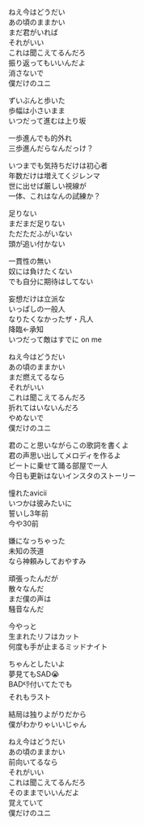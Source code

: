 ねえ今はどうだい  
あの頃のままかい  
まだ君がいれば  
それがいい  
これは聞こえてるんだろ  
振り返ってもいいんだよ  
消さないで  
僕だけのユニ

ずいぶんと歩いた  
歩幅は小さいまま  
いつだって進むは上り坂

一歩進んでも的外れ  
三歩進んだらなんだっけ？

いつまでも気持ちだけは初心者  
年数だけは増えてくジレンマ  
世に出せば厳しい視線が  
一体、これはなんの試練か？

足りない  
まだまだ足りない  
ただただふがいない  
頭が追い付かない

一貫性の無い  
奴には負けたくない  
でも自分に期待はしてない

妄想だけは立派な  
いっぱしの一般人  
なりたくなかったザ・凡人  
降臨←承知  
いつだって敵はすでに on me

ねえ今はどうだい  
あの頃のままかい  
まだ燃えてるなら  
それがいい  
これは聞こえてるんだろ  
折れてはいないんだろ  
やめないで  
僕だけのユニ

君のこと思いながらこの歌詞を書くよ  
君の声思い出してメロディを作るよ  
ビートに乗せて踊る部屋で一人  
今日も更新はないインスタのストーリー

憧れたavicii  
いつかは彼みたいに  
誓いし3年前  
今や30前

嫌になっちゃった  
未知の茨道  
なら神頼みしておやすみ

頑張ったんだが  
散々なんだ  
まだ僕の声は  
騒音なんだ

今やっと  
生まれたリフはカット  
何度も手が止まるミッドナイト

ちゃんとしたいよ  
夢見てもSAD😭  
BAD👎付いてたでも  
それもラスト

結局は独りよがりだから  
僕がわかりゃいいじゃん

ねえ今はどうだい  
あの頃のままかい  
前向いてるなら  
それがいい  
これは聞こえてるんだろ  
そのままでいいんだよ  
覚えていて  
僕だけのユニ